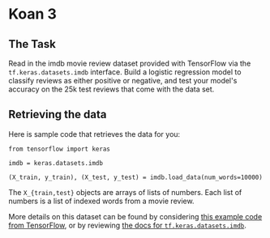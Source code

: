 # Koan 3

## The Task

Read in the imdb movie review dataset provided with TensorFlow
via the `tf.keras.datasets.imdb` interface.
Build a logistic regression model to classify reviews as either
positive or negative, and test your model's accuracy on
the 25k test reviews that come with the data set.

## Retrieving the data

Here is sample code that retrieves the data for you:


	from tensorflow import keras

	imdb = keras.datasets.imdb

	(X_train, y_train), (X_test, y_test) = imdb.load_data(num_words=10000)

The `X_{train,test}` objects are arrays of lists of numbers. Each
list of numbers is a list of indexed words from a movie review.

More details on this dataset can be found by considering
[this example code from TensorFlow](https://github.com/tensorflow/models/blob/master/samples/core/tutorials/keras/basic_text_classification.ipynb),
or by reviewing
[the docs for `tf.keras.datasets.imdb`](https://www.tensorflow.org/api_docs/python/tf/keras/datasets/imdb).
